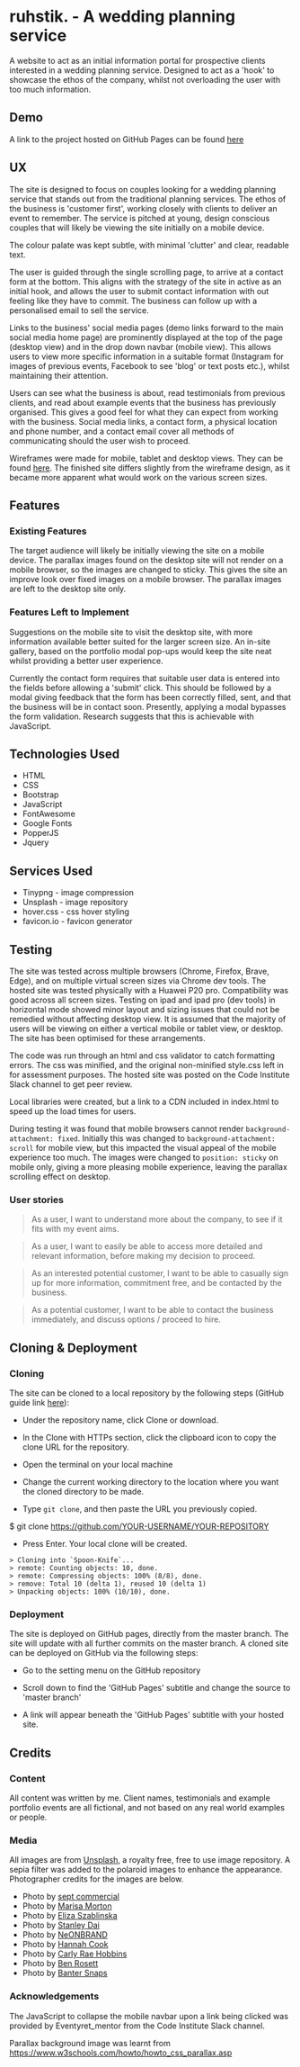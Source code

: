 # ruhstik. - A wedding planning service

A website to act as an initial information portal for prospective clients interested in a wedding planning service. Designed to act as a 'hook' to showcase the ethos of the company, whilst not overloading the user with too much information.

## Demo
A link to the project hosted on GitHub Pages can be found [here](https://wrengit.github.io/milestone1/)

## UX
The site is designed to focus on couples looking for a wedding planning service that stands out from the traditional planning services. The ethos of the business is 'customer first', working closely with clients to deliver an event to remember. The service is pitched at young, design conscious couples that will likely be viewing the site initially on a mobile device.

The colour palate was kept subtle, with minimal 'clutter' and clear, readable text.

The user is guided through the single scrolling page, to arrive at a contact form at the bottom. This aligns with the strategy of the site in active as an initial hook, and allows the user to submit contact information with out feeling like they have to commit. The business can follow up with a personalised email to sell the service.

Links to the business' social media pages (demo links forward to the main social media home page) are prominently displayed at the top of the page (desktop view) and in the drop down navbar (mobile view). This allows users to view more specific information in a suitable format (Instagram for images of previous events, Facebook to see 'blog' or text posts etc.), whilst maintaining their attention.

Users can see what the business is about, read testimonials from previous clients, and read about example events that the business has previously organised. This gives a good feel for what they can expect from working with the business. Social media links, a contact form, a physical location and phone number, and a contact email cover all methods of communicating should the user wish to proceed.

Wireframes were made for mobile, tablet and desktop views. They can be found [here](https://github.com/wrengit/milestone1/blob/master/wireframes/milestone1wireframes.pdf).
The finished site differs slightly from the wireframe design, as it became more apparent what would work on the various screen sizes.

## Features
### Existing Features
The target audience will likely be initially viewing the site on a mobile device. The parallax images found on the desktop site will not render on a mobile browser, so the images are changed to sticky. This gives the site an improve look over fixed images on a mobile browser. The parallax images are left to the desktop site only.

### Features Left to Implement
Suggestions on the mobile site to visit the desktop site, with more information available better suited for the larger screen size. An in-site gallery, based on the portfolio modal pop-ups would keep the site neat whilst providing a better user experience.

Currently the contact form requires that suitable user data is entered into the fields before allowing a 'submit' click. This should be followed by a modal giving feedback that the form has been correctly filled, sent, and that the business will be in contact soon. Presently, applying a modal bypasses the form validation. Research suggests that this is achievable with JavaScript.

## Technologies Used
* HTML
* CSS
* Bootstrap
* JavaScript
* FontAwesome
* Google Fonts
* PopperJS
* Jquery

## Services Used
* Tinypng - image compression
* Unsplash - image repository
* hover.css - css hover styling
* favicon.io - favicon generator


## Testing
The site was tested across multiple browsers (Chrome, Firefox, Brave, Edge), and on multiple virtual screen sizes via Chrome dev tools. The hosted site was tested physically with a Huawei P20 pro. Compatibility was good across all screen sizes.
Testing on ipad and ipad pro (dev tools) in horizontal mode showed minor layout and sizing issues that could not be remedied without affecting desktop view. It is assumed that the majority of users will be viewing on either a vertical mobile or tablet view, or desktop. The site has been optimised for these arrangements.

The code was run through an html and css validator to catch formatting errors. The css was minified, and the original non-minified style.css left in for assessment purposes.
The hosted site was posted on the Code Institute Slack channel to get peer review.

Local libraries were created, but a link to a CDN included in index.html to speed up the load times for users.

During testing it was found that mobile browsers cannot render ```background-attachment: fixed```. Initially this was changed to ```background-attachment: scroll``` for mobile view, but this impacted the visual appeal of the mobile experience too much. The images were changed to ```position: sticky``` on mobile only, giving a more pleasing mobile experience, leaving the parallax scrolling effect on desktop.

### User stories
> As a user, I want to understand more about the company, to see if it fits with my event aims.

> As a user, I want to easily be able to access more detailed and relevant information, before making my decision to proceed.

> As an interested potential customer, I want to be able to casually sign up for more information, commitment free, and be contacted by the business.

> As a potential customer, I want to be able to contact the business immediately, and discuss options / proceed to hire.

## Cloning & Deployment

### Cloning
The site can be cloned to a local repository by the following steps (GitHub guide link [here](https://help.github.com/en/articles/cloning-a-repository)):

* Under the repository name, click Clone or download.

* In the Clone with HTTPs section, click the clipboard icon to copy the clone URL for the repository.

* Open the terminal on your local machine

* Change the current working directory to the location where you want the cloned directory to be made.

* Type ```git clone```, and then paste the URL you previously copied.

$ git clone https://github.com/YOUR-USERNAME/YOUR-REPOSITORY

* Press Enter. Your local clone will be created.

```
> Cloning into `Spoon-Knife`...
> remote: Counting objects: 10, done.
> remote: Compressing objects: 100% (8/8), done.
> remove: Total 10 (delta 1), reused 10 (delta 1)
> Unpacking objects: 100% (10/10), done.
```

### Deployment
The site is deployed on GitHub pages, directly from the master branch. The site will update with all further commits on the master branch. A cloned site can be deployed on GitHub via the following steps:

* Go to the setting menu on the GitHub repository

* Scroll down to find the 'GitHub Pages' subtitle and change the source to 'master branch'

* A link will appear beneath the 'GitHub Pages' subtitle with your hosted site.

## Credits

### Content
All content was written by me. Client names, testimonials and example portfolio events are all fictional, and not based on any real world examples or people.

### Media
All images are from [Unsplash](http://unsplash.com), a royalty free, free to use image repository. A sepia filter was added to the polaroid images to enhance the appearance. Photographer credits for the images are below.

* Photo by [sept commercial](https://unsplash.com/@septdoigt)
* Photo by [Marisa Morton](https://unsplash.com/@poemacollective)
* Photo by [Eliza Szablinska](https://unsplash.com/@liz_szablinska)
* Photo by [Stanley Dai](https://unsplash.com/@stanleydai)
* Photo by [NeONBRAND](https://unsplash.com/@neonbrand)
* Photo by [Hannah Cook](https://unsplash.com/@hanleigh)
* Photo by [Carly Rae Hobbins](https://unsplash.com/@carlyrae)
* Photo by [Ben Rosett](https://unsplash.com/@spiritvisionstudios)
* Photo by [Banter Snaps](https://unsplash.com/@bantersnaps)

### Acknowledgements
The JavaScript to collapse the mobile navbar upon a link being clicked was provided by Eventyret_mentor from the Code Institute Slack channel.

Parallax background image was learnt from https://www.w3schools.com/howto/howto_css_parallax.asp
